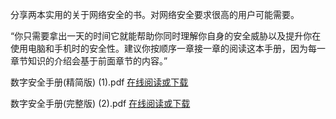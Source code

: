 分享两本实用的关于网络安全的书。对网络安全要求很高的用户可能需要。

“你只需要拿出一天的时间它就能帮助你同时理解你自身的安全威胁以及提升你在使用电脑和手机时的安全性。建议你按顺序一章接一章的阅读这本手册，因为每一章节知识的介绍会基于前面章节的内容。”

数字安全手册(精简版) (1).pdf  [在线阅读或下载](https://tr201.free4444.xyz/DigitalSecurityManual_LiteVersion.pdf) 
 
数字安全手册(完整版) (2).pdf  [在线阅读或下载](https://tr201.free4444.xyz/DigitalSecurityManual_FullVersion.pdf.pdf) 
